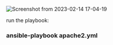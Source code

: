 
![Screenshot from 2023-02-14 17-04-19](https://user-images.githubusercontent.com/115537106/218728710-537fdc29-896e-43a5-bb02-b6871e7ea718.png)


run the playbook:
### ansible-playbook apache2.yml

